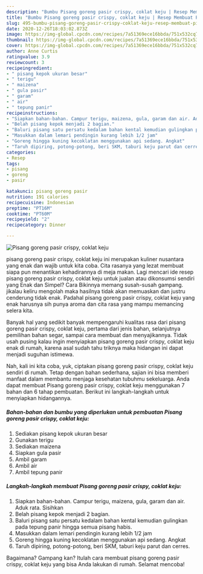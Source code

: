 ```yaml
---
description: "Bumbu Pisang goreng pasir crispy, coklat keju | Resep Membuat Pisang goreng pasir crispy, coklat keju Yang Mudah Dan Praktis"
title: "Bumbu Pisang goreng pasir crispy, coklat keju | Resep Membuat Pisang goreng pasir crispy, coklat keju Yang Mudah Dan Praktis"
slug: 495-bumbu-pisang-goreng-pasir-crispy-coklat-keju-resep-membuat-pisang-goreng-pasir-crispy-coklat-keju-yang-mudah-dan-praktis
date: 2020-12-26T18:03:02.873Z
image: https://img-global.cpcdn.com/recipes/7a51369ece16bbda/751x532cq70/pisang-goreng-pasir-crispy-coklat-keju-foto-resep-utama.jpg
thumbnail: https://img-global.cpcdn.com/recipes/7a51369ece16bbda/751x532cq70/pisang-goreng-pasir-crispy-coklat-keju-foto-resep-utama.jpg
cover: https://img-global.cpcdn.com/recipes/7a51369ece16bbda/751x532cq70/pisang-goreng-pasir-crispy-coklat-keju-foto-resep-utama.jpg
author: Anne Curtis
ratingvalue: 3.9
reviewcount: 3
recipeingredient:
- " pisang kepok ukuran besar"
- " terigu"
- " maizena"
- " gula pasir"
- " garam"
- " air"
- " tepung panir"
recipeinstructions:
- "Siapkan bahan-bahan. Campur terigu, maizena, gula, garam dan air. Aduk rata. Sisihkan"
- "Belah pisang kepok menjadi 2 bagian."
- "Baluri pisang satu persatu kedalam bahan kental kemudian gulingkan pada tepung panir hingga semua pisang habis."
- "Masukkan dalam lemari pendingin kurang lebih 1/2 jam"
- "Goreng hingga kuning kecoklatan menggunakan api sedang. Angkat"
- "Taruh dipiring, potong-potong, beri SKM, taburi keju parut dan cerres."
categories:
- Resep
tags:
- pisang
- goreng
- pasir

katakunci: pisang goreng pasir 
nutrition: 191 calories
recipecuisine: Indonesian
preptime: "PT16M"
cooktime: "PT60M"
recipeyield: "2"
recipecategory: Dinner

---
```



![Pisang goreng pasir crispy, coklat keju](https://img-global.cpcdn.com/recipes/7a51369ece16bbda/751x532cq70/pisang-goreng-pasir-crispy-coklat-keju-foto-resep-utama.jpg)


pisang goreng pasir crispy, coklat keju ini merupakan kuliner nusantara yang enak dan wajib untuk kita coba. Cita rasanya yang lezat membuat siapa pun menantikan kehadirannya di meja makan.
Lagi mencari ide resep pisang goreng pasir crispy, coklat keju untuk jualan atau dikonsumsi sendiri yang Enak dan Simpel? Cara Bikinnya memang susah-susah gampang. jikalau keliru mengolah maka hasilnya tidak akan memuaskan dan justru cenderung tidak enak. Padahal pisang goreng pasir crispy, coklat keju yang enak harusnya sih punya aroma dan cita rasa yang mampu memancing selera kita.

Banyak hal yang sedikit banyak mempengaruhi kualitas rasa dari pisang goreng pasir crispy, coklat keju, pertama dari jenis bahan, selanjutnya pemilihan bahan segar, sampai cara membuat dan menyajikannya. Tidak usah pusing kalau ingin menyiapkan pisang goreng pasir crispy, coklat keju enak di rumah, karena asal sudah tahu triknya maka hidangan ini dapat menjadi suguhan istimewa.




Nah, kali ini kita coba, yuk, ciptakan pisang goreng pasir crispy, coklat keju sendiri di rumah. Tetap dengan bahan sederhana, sajian ini bisa memberi manfaat dalam membantu menjaga kesehatan tubuhmu sekeluarga. Anda dapat membuat Pisang goreng pasir crispy, coklat keju menggunakan 7 bahan dan 6 tahap pembuatan. Berikut ini langkah-langkah untuk menyiapkan hidangannya.

<!--inarticleads1-->

##### Bahan-bahan dan bumbu yang diperlukan untuk pembuatan Pisang goreng pasir crispy, coklat keju:

1. Sediakan  pisang kepok ukuran besar
1. Gunakan  terigu
1. Sediakan  maizena
1. Siapkan  gula pasir
1. Ambil  garam
1. Ambil  air
1. Ambil  tepung panir




<!--inarticleads2-->

##### Langkah-langkah membuat Pisang goreng pasir crispy, coklat keju:

1. Siapkan bahan-bahan. Campur terigu, maizena, gula, garam dan air. Aduk rata. Sisihkan
1. Belah pisang kepok menjadi 2 bagian.
1. Baluri pisang satu persatu kedalam bahan kental kemudian gulingkan pada tepung panir hingga semua pisang habis.
1. Masukkan dalam lemari pendingin kurang lebih 1/2 jam
1. Goreng hingga kuning kecoklatan menggunakan api sedang. Angkat
1. Taruh dipiring, potong-potong, beri SKM, taburi keju parut dan cerres.




Bagaimana? Gampang kan? Itulah cara membuat pisang goreng pasir crispy, coklat keju yang bisa Anda lakukan di rumah. Selamat mencoba!
